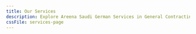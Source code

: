 ```yaml
---
title: Our Services
description: Explore Areena Saudi German Services in General Contracting
cssFile: services-page
---
```

